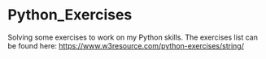 # Python_Exercises
Solving some exercises to work on my Python skills. The exercises list can be found here: https://www.w3resource.com/python-exercises/string/
